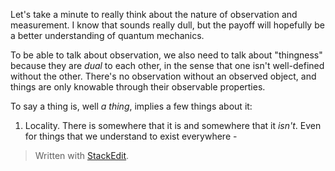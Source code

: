Let's take a minute to really think about the nature of observation and measurement. I know that sounds really dull, but the payoff will hopefully be a better understanding of quantum mechanics.

To be able to talk about observation, we also need to talk about "thingness" because they are *dual* to each other, in the sense that one isn't well-defined without the other. There's no observation without an observed object, and things are only knowable through their observable properties.

To say a thing is, well *a thing*, implies a few things about it:
1. Locality.
There is somewhere that it is and somewhere that it *isn't*. Even for things that we understand to exist everywhere -


> Written with [StackEdit](https://stackedit.io/).
<!--stackedit_data:
eyJoaXN0b3J5IjpbMTM3MjE3MTQ4NiwtMTk0NDE5Njg3NF19
-->
